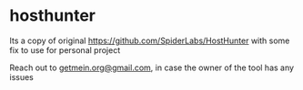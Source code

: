 # hosthunter
Its a copy of original https://github.com/SpiderLabs/HostHunter with some fix to use for personal project

Reach out to getmein.org@gmail.com, in case the owner of the tool has any issues
